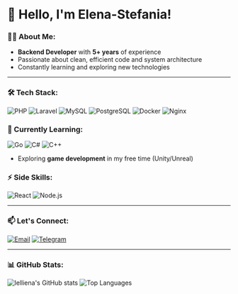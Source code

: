 # 🚀 Hello, I'm Elena-Stefania!  

### 👨‍💻 About Me:  
- **Backend Developer** with **5+ years** of experience  
- Passionate about clean, efficient code and system architecture  
- Constantly learning and exploring new technologies  

---

### 🛠️ Tech Stack:  
![PHP](https://img.shields.io/badge/PHP-777BB4?style=for-the-badge&logo=php&logoColor=white)
![Laravel](https://img.shields.io/badge/Laravel-FF2D20?style=for-the-badge&logo=laravel&logoColor=white)
![MySQL](https://img.shields.io/badge/MySQL-4479A1?style=for-the-badge&logo=mysql&logoColor=white)
![PostgreSQL](https://img.shields.io/badge/PostgreSQL-4169E1?style=for-the-badge&logo=postgresql&logoColor=white)
![Docker](https://img.shields.io/badge/Docker-2496ED?style=for-the-badge&logo=docker&logoColor=white)
![Nginx](https://img.shields.io/badge/Nginx-009639?style=for-the-badge&logo=nginx&logoColor=white)  

### 🌱 Currently Learning:  
![Go](https://img.shields.io/badge/Go-00ADD8?style=for-the-badge&logo=go&logoColor=white)
![C#](https://img.shields.io/badge/C%23-239120?style=for-the-badge&logo=c-sharp&logoColor=white)
![C++](https://img.shields.io/badge/C++-00599C?style=for-the-badge&logo=c%2B%2B&logoColor=white)  
- Exploring **game development** in my free time (Unity/Unreal)  

### ⚡ Side Skills:  
![React](https://img.shields.io/badge/React-61DAFB?style=for-the-badge&logo=react&logoColor=black)
![Node.js](https://img.shields.io/badge/Node.js-339933?style=for-the-badge&logo=node.js&logoColor=white)  

---

### 📫 Let's Connect:  
[![Email](https://img.shields.io/badge/Email-D14836?style=for-the-badge&logo=gmail&logoColor=white)](mailto:ielliena122@gmail.com)
[![Telegram](https://img.shields.io/badge/Telegram-26A5E4?style=for-the-badge&logo=telegram&logoColor=white)](https://t.me/@ielliena)  

---

### 📊 GitHub Stats:  
![Ielliena's GitHub stats](https://github-readme-stats.vercel.app/api?username=Ielliena12&show_icons=true&theme=ambient_gradient)
![Top Languages](https://github-readme-stats.vercel.app/api/top-langs/?username=Ielliena12&layout=compact&theme=radical)  

